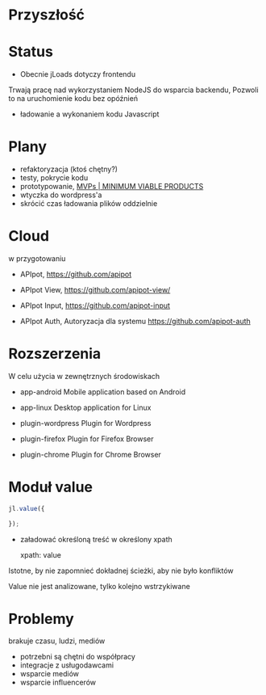# Przyszłość

# Status

+ Obecnie jLoads dotyczy frontendu 

Trwają pracę nad wykorzystaniem NodeJS do wsparcia backendu, Pozwoli to na uruchomienie kodu bez opóźnień 

+ ładowanie a wykonaniem kodu Javascript


# Plany

+ refaktoryzacja (ktoś chętny?)
+ testy, pokrycie kodu
+ prototypowanie, [MVPs | MINIMUM VIABLE PRODUCTS](https://www.mvps.dev/)
+ wtyczka do wordpress'a
+ skrócić czas ładowania plików oddzielnie

# Cloud
 w przygotowaniu

+ APIpot,
  https://github.com/apipot

+ APIpot View,
  https://github.com/apipot-view/

+ APIpot Input,
  https://github.com/apipot-input

+ APIpot Auth, Autoryzacja dla systemu 
  https://github.com/apipot-auth


# Rozszerzenia
W celu użycia w zewnętrznych środowiskach

+ app-android
Mobile application based on Android

+ app-linux
Desktop application for Linux

+ plugin-wordpress
Plugin for Wordpress

+ plugin-firefox
Plugin for Firefox Browser

+ plugin-chrome
Plugin for Chrome Browser



# Moduł value

```javascript [1|2|3-4]             
jl.value({
   
});
```

+ załadować określoną treść w określony xpath


    xpath: value

Istotne, by nie zapomnieć dokładnej ścieżki, aby nie było konfliktów

Value nie jest analizowane, tylko kolejno wstrzykiwane



# Problemy
brakuje czasu, ludzi, mediów

+ potrzebni są chętni do współpracy
+ integracje z usługodawcami
+ wsparcie mediów
+ wsparcie influencerów
